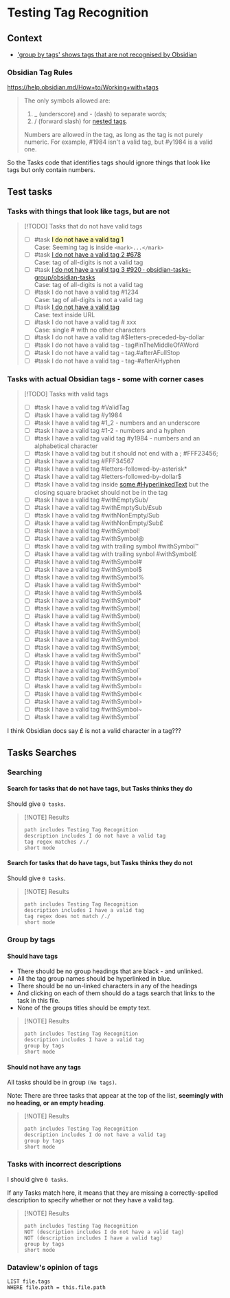 # Testing Tag Recognition

## Context

- ['group by tags' shows tags that are not recognised by Obsidian](https://github.com/obsidian-tasks-group/obsidian-tasks/issues/929)

### Obsidian Tag Rules

<https://help.obsidian.md/How+to/Working+with+tags>

> The only symbols allowed are:
>
> 1. _ (underscore) and - (dash) to separate words;
> 2. / (forward slash) for [nested tags](https://help.obsidian.md/Plugins/Tag+pane#Nested+tags).
>
> Numbers are allowed in the tag, as long as the tag is not purely numeric. For example, #1984 isn't a valid tag, but #y1984 is a valid one.

So the Tasks code that identifies tags should ignore things that look like tags but only contain numbers.

## Test tasks

### Tasks with things that look like tags, but are not

> [!TODO] Tasks that do not have valid tags
>
> - [ ] #task <mark style="background: #FFF12345;">I do not have a valid tag 1</mark><br>Case: Seeming tag is inside `<mark>...</mark>`
> - [ ] #task [I do not have a valid tag 2 #678](https://github.com/obsidian-tasks-group/obsidian-tasks/pull/678)<br>Case: tag of all-digits is not a valid tag
> - [ ] #task [I do not have a valid tag 3 #920 · obsidian-tasks-group/obsidian-tasks](https://github.com/obsidian-tasks-group/obsidian-tasks/discussions/920)<br>Case: tag of all-digits is not a valid tag
> - [ ] #task I do not have a valid tag #1234<br>Case: tag of all-digits is not a valid tag
> - [ ] #task [I do not have a valid tag](https://cloud.feedly.com/#opml)<br>Case: text inside URL
> - [ ] #task I do not have a valid tag # xxx<br>Case: single # with no other characters
> - [ ] #task I do not have a valid tag #$letters-preceded-by-dollar
> - [ ] #task I do not have a valid tag - tag#inTheMiddleOfAWord
> - [ ] #task I do not have a valid tag - tag.#afterAFullStop
> - [ ] #task I do not have a valid tag - tag-#afterAHyphen

### Tasks with actual Obsidian tags - some with corner cases

> [!TODO] Tasks with valid tags
>
> - [ ] #task I have a valid tag #ValidTag
> - [ ] #task I have a valid tag #y1984
> - [ ] #task I have a valid tag #1_2 - numbers and an underscore
> - [ ] #task I have a valid tag #1-2 - numbers and a hyphen
> - [ ] #task I have a valid tag valid tag #y1984 - numbers and an alphabetical character
> - [ ] #task I have a valid tag but it should not end with a ; #FFF23456;
> - [ ] #task I have a valid tag #FFF34567
> - [ ] #task I have a valid tag #letters-followed-by-asterisk*
> - [ ] #task I have a valid tag #letters-followed-by-dollar$
> - [ ] #task I have a valid tag inside [some #HyperlinkedText](https://help.obsidian.md/Plugins/Tag+pane#Nested+tags) but the closing square bracket should not be in the tag
> - [ ] #task I have a valid tag #withEmptySub/
> - [ ] #task I have a valid tag #withEmptySub/£sub
> - [ ] #task I have a valid tag #withNonEmpty/Sub
> - [ ] #task I have a valid tag #withNonEmpty/Sub£
> - [ ] #task I have a valid tag #withSymbol!
> - [ ] #task I have a valid tag #withSymbol@
> - [ ] #task I have a valid tag with trailing symbol #withSymbol™
> - [ ] #task I have a valid tag with trailing synbol #withSymbol£
> - [ ] #task I have a valid tag #withSymbol#
> - [ ] #task I have a valid tag #withSymbol$
> - [ ] #task I have a valid tag #withSymbol%
> - [ ] #task I have a valid tag #withSymbol^
> - [ ] #task I have a valid tag #withSymbol&
> - [ ] #task I have a valid tag #withSymbol*
> - [ ] #task I have a valid tag #withSymbol(
> - [ ] #task I have a valid tag #withSymbol)
> - [ ] #task I have a valid tag #withSymbol{
> - [ ] #task I have a valid tag #withSymbol}
> - [ ] #task I have a valid tag #withSymbol:
> - [ ] #task I have a valid tag #withSymbol;
> - [ ] #task I have a valid tag #withSymbol"
> - [ ] #task I have a valid tag #withSymbol'
> - [ ] #task I have a valid tag #withSymbol`
> - [ ] #task I have a valid tag #withSymbol+
> - [ ] #task I have a valid tag #withSymbol=
> - [ ] #task I have a valid tag #withSymbol<
> - [ ] #task I have a valid tag #withSymbol>
> - [ ] #task I have a valid tag #withSymbol~
> - [ ] #task I have a valid tag #withSymbol`

I think Obsidian docs say £ is not a valid character in a tag???

## Tasks Searches

### Searching

#### Search for tasks that do not have tags, but Tasks thinks they do

Should give `0 tasks`.

> [!NOTE] Results
>
> ```tasks
> path includes Testing Tag Recognition
> description includes I do not have a valid tag
> tag regex matches /./
> short mode
> ```

#### Search for tasks that do have tags, but Tasks thinks they do not

Should give `0 tasks`.

> [!NOTE] Results
>
> ```tasks
> path includes Testing Tag Recognition
> description includes I have a valid tag
> tag regex does not match /./
> short mode
> ```

### Group by tags

#### Should have tags

- There should be no group headings that are black - and unlinked.
- All the tag group names should be hyperlinked in blue.
- There should be no un-linked characters in any of the headings
- And clicking on each of them should do a tags search that links to the task in this file.
- None of the groups titles should be empty text.

> [!NOTE] Results
>
> ```tasks
> path includes Testing Tag Recognition
> description includes I have a valid tag
> group by tags
> short mode
> ```

#### Should not have any tags

All tasks should be in group `(No tags)`.

Note: There are three tasks that appear at the top of the list, **seemingly with no heading, or an empty heading**.

> [!NOTE] Results
>
> ```tasks
> path includes Testing Tag Recognition
> description includes I do not have a valid tag
> group by tags
> short mode
> ```

### Tasks with incorrect descriptions

I should give `0 tasks`.

If any Tasks match here, it means that they are missing a correctly-spelled description to specify whether or not they have a valid tag.

> [!NOTE] Results
>
> ```tasks
> path includes Testing Tag Recognition
> NOT (description includes I do not have a valid tag)
> NOT (description includes I have a valid tag)
> group by tags
> short mode
> ```

### Dataview's opinion of tags

```dataview
LIST file.tags
WHERE file.path = this.file.path
```
